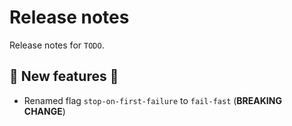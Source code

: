 # Release notes

Release notes for `TODO`.

<!--
## :sparkles: UI changes :sparkles:

## :star: Examples :star:

## :boat: Tutorials :boat:

## :wrench: Fixes :wrench:

## :books: Docs :books:

## :guitar: Misc :guitar:
-->

## :dizzy: New features :dizzy:

- Renamed flag `stop-on-first-failure` to `fail-fast` (**BREAKING CHANGE**)
